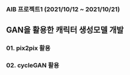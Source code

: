 ### AIB 프로젝트1 (2021/10/12 ~ 2021/10/21)
## GAN을 활용한 캐릭터 생성모델 개발
### 01. pix2pix 활용
### 02. cycleGAN 활용
